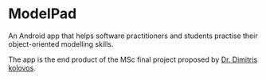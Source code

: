 ModelPad
========
An Android app that helps software practitioners and students practise their object-oriented modelling skills.

The app is the end product of the MSc final project proposed by [Dr. Dimitris kolovos](http://www-users.cs.york.ac.uk/~dkolovos/research/student-projects/2014/1).
